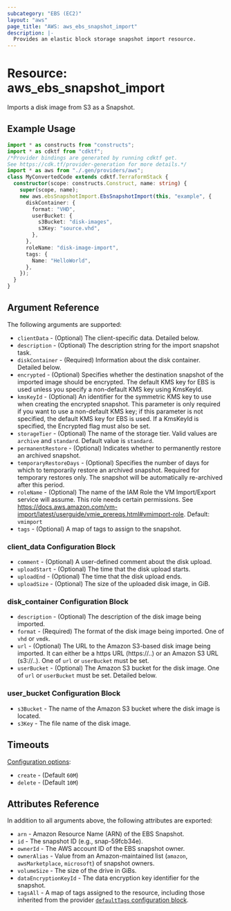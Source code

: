 ```yaml
---
subcategory: "EBS (EC2)"
layout: "aws"
page_title: "AWS: aws_ebs_snapshot_import"
description: |-
  Provides an elastic block storage snapshot import resource.
---
```


# Resource: aws_ebs_snapshot_import

Imports a disk image from S3 as a Snapshot.

## Example Usage

```typescript
import * as constructs from "constructs";
import * as cdktf from "cdktf";
/*Provider bindings are generated by running cdktf get.
See https://cdk.tf/provider-generation for more details.*/
import * as aws from "./.gen/providers/aws";
class MyConvertedCode extends cdktf.TerraformStack {
  constructor(scope: constructs.Construct, name: string) {
    super(scope, name);
    new aws.ebsSnapshotImport.EbsSnapshotImport(this, "example", {
      diskContainer: {
        format: "VHD",
        userBucket: {
          s3Bucket: "disk-images",
          s3Key: "source.vhd",
        },
      },
      roleName: "disk-image-import",
      tags: {
        Name: "HelloWorld",
      },
    });
  }
}

```

## Argument Reference

The following arguments are supported:

* `clientData` - (Optional) The client-specific data. Detailed below.
* `description` - (Optional) The description string for the import snapshot task.
* `diskContainer` - (Required) Information about the disk container. Detailed below.
* `encrypted` - (Optional) Specifies whether the destination snapshot of the imported image should be encrypted. The default KMS key for EBS is used unless you specify a non-default KMS key using KmsKeyId.
* `kmsKeyId` - (Optional) An identifier for the symmetric KMS key to use when creating the encrypted snapshot. This parameter is only required if you want to use a non-default KMS key; if this parameter is not specified, the default KMS key for EBS is used. If a KmsKeyId is specified, the Encrypted flag must also be set.
* `storageTier` - (Optional) The name of the storage tier. Valid values are `archive` and `standard`. Default value is `standard`.
* `permanentRestore` - (Optional) Indicates whether to permanently restore an archived snapshot.
* `temporaryRestoreDays` - (Optional) Specifies the number of days for which to temporarily restore an archived snapshot. Required for temporary restores only. The snapshot will be automatically re-archived after this period.
* `roleName` - (Optional) The name of the IAM Role the VM Import/Export service will assume. This role needs certain permissions. See https://docs.aws.amazon.com/vm-import/latest/userguide/vmie_prereqs.html#vmimport-role. Default: `vmimport`
* `tags` - (Optional) A map of tags to assign to the snapshot.

### client_data Configuration Block

* `comment` - (Optional) A user-defined comment about the disk upload.
* `uploadStart` - (Optional) The time that the disk upload starts.
* `uploadEnd` - (Optional) The time that the disk upload ends.
* `uploadSize` - (Optional) The size of the uploaded disk image, in GiB.

### disk_container Configuration Block

* `description` - (Optional) The description of the disk image being imported.
* `format` - (Required) The format of the disk image being imported. One of `vhd` or `vmdk`.
* `url` - (Optional) The URL to the Amazon S3-based disk image being imported. It can either be a https URL (https://..) or an Amazon S3 URL (s3://..). One of `url` or `userBucket` must be set.
* `userBucket` - (Optional) The Amazon S3 bucket for the disk image. One of `url` or `userBucket` must be set. Detailed below.

### user_bucket Configuration Block

* `s3Bucket` - The name of the Amazon S3 bucket where the disk image is located.
* `s3Key` - The file name of the disk image.

## Timeouts

[Configuration options](https://developer.hashicorp.com/terraform/language/resources/syntax#operation-timeouts):

- `create` - (Default `60M`)
- `delete` - (Default `10M`)

## Attributes Reference

In addition to all arguments above, the following attributes are exported:

* `arn` - Amazon Resource Name (ARN) of the EBS Snapshot.
* `id` - The snapshot ID (e.g., snap-59fcb34e).
* `ownerId` - The AWS account ID of the EBS snapshot owner.
* `ownerAlias` - Value from an Amazon-maintained list (`amazon`, `awsMarketplace`, `microsoft`) of snapshot owners.
* `volumeSize` - The size of the drive in GiBs.
* `dataEncryptionKeyId` - The data encryption key identifier for the snapshot.
* `tagsAll` - A map of tags assigned to the resource, including those inherited from the provider [`defaultTags` configuration block](https://registry.terraform.io/providers/hashicorp/aws/latest/docs#default_tags-configuration-block).

<!-- cache-key: cdktf-0.17.0-pre.15 input-c52042cd800a5e90061722508e37c8b02b699913946f8950a7cd44ed1d5744ed -->